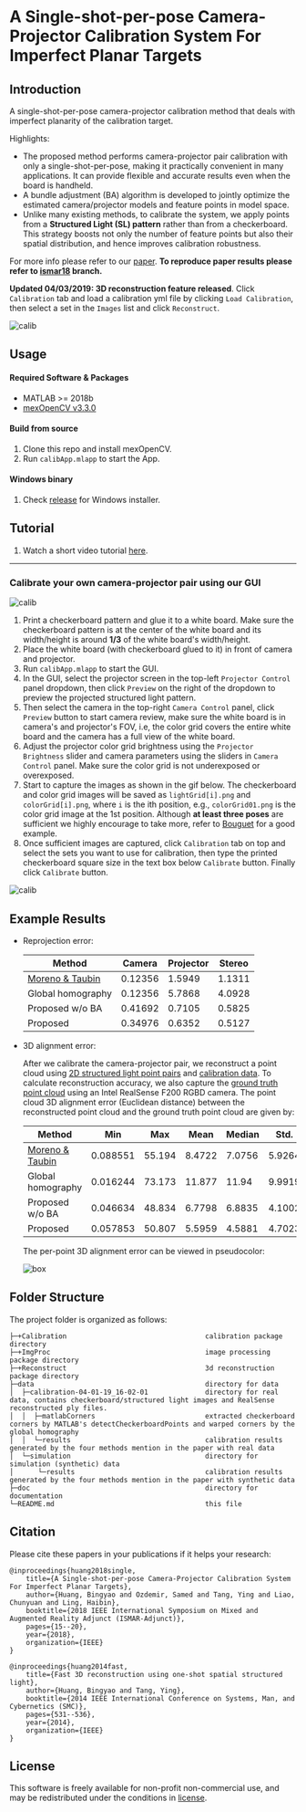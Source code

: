A Single-shot-per-pose Camera-Projector Calibration System For Imperfect Planar Targets
===

## Introduction
A single-shot-per-pose camera-projector calibration method that deals with imperfect planarity of the calibration target. 

Highlights:
* The proposed method performs camera-projector pair calibration with only a single-shot-per-pose, making it practically convenient in many applications. It can provide flexible and accurate results even when the board is handheld.
* A bundle adjustment (BA) algorithm is developed to jointly optimize the estimated camera/projector models and feature points in model space. 
* Unlike many existing methods, to calibrate the system, we apply points from a **Structured Light (SL) pattern** rather than from a checkerboard. This strategy boosts not only the number of feature points but also their spatial distribution, and hence improves calibration robustness.

For more info please refer to our [paper][1]. **To reproduce paper results please refer to [ismar18][5] branch.**


**Updated 04/03/2019: 3D reconstruction feature released**. Click `Calibration` tab and load a calibration yml file by clicking `Load Calibration`, then select a set in the `Images` list and click `Reconstruct`.

![calib](doc/reconstruct.png)

## Usage
#### Required Software & Packages
* MATLAB >= 2018b
* [mexOpenCV v3.3.0][2]

#### Build from source
1. Clone this repo and install mexOpenCV.
3. Run `calibApp.mlapp` to start the App.

#### Windows binary
1. Check [release](https://github.com/BingyaoHuang/single-shot-pro-cam-calib/releases) for Windows installer.

## Tutorial
1. Watch a short video tutorial [here][6].

----
### Calibrate your own camera-projector pair using our GUI

![calib](doc/capture.png)

1. Print a checkerboard pattern and glue it to a white board. Make sure the checkerboard pattern is at the center of the white board and its width/height is around **1/3** of the white board's width/height.
2. Place the white board (with checkerboard glued to it) in front of camera and projector.
3. Run `calibApp.mlapp` to start the GUI.
4. In the GUI, select the projector screen in the top-left `Projector Control` panel dropdown, then click `Preview` on the right of the dropdown to preview the projected structured light pattern.
5. Then select the camera in the top-right `Camera Control` panel, click `Preview` button to start camera review, make sure the white board is in camera's and projector's FOV, i.e, the color grid covers the entire white board and the camera has a full view of the white board.
6. Adjust the projector color grid brightness using the `Projector Brightness` slider and camera parameters using the sliders in `Camera Control` panel. Make sure the color grid is not underexposed or overexposed.
7. Start to capture the images as shown in the gif below. The checkerboard and color grid images will be saved as `lightGrid[i].png` and `colorGrid[i].png`, where `i` is the ith position, e.g.,  `colorGrid01.png` is the color grid image at the 1st position. Although **at least three poses** are sufficient we highly encourage to take more, refer to [Bouguet][7] for a good example.
8. Once sufficient images are captured, click `Calibration` tab on top and select the sets you want to use for calibration, then type the printed checkerboard square size in the text box below `Calibrate` button. Finally click `Calibrate` button.

![calib](doc/calib.gif)


## Example Results
* Reprojection error:

    | Method              | Camera  | Projector | Stereo  |
    |---------------------|---------|-----------|---------|
    |[Moreno & Taubin][3] | 0.12356 | 1.5949    | 1.1311  |
    | Global homography   | 0.12356 | 5.7868    | 4.0928  |
    | Proposed w/o BA     | 0.41692 | 0.7105    | 0.5825  |
    | Proposed            | 0.34976 | 0.6352    | 0.5127  |

* 3D alignment error:
    
    After we calibrate the camera-projector pair, we reconstruct a point cloud using [2D structured light point pairs](https://github.com/BingyaoHuang/single-shot-pro-cam-calib/tree/ismar18/data/calibration-11-13-17/MT/Set10.yml) and [calibration data](https://github.com/BingyaoHuang/single-shot-pro-cam-calib/tree/ismar18/data/calibration-11-13-17/results). To calculate reconstruction accuracy, we also capture the [ground truth point cloud](https://github.com/BingyaoHuang/single-shot-pro-cam-calib/tree/ismar18/data/calibration-11-13-17/recon-10.ply) using an Intel RealSense F200 RGBD camera. The point cloud 3D alignment error (Euclidean distance) between the reconstructed point cloud and the ground truth point cloud are given by:

    | Method              | Min      | Max    | Mean   | Median | Std.   |
    |---------------------|----------|--------|--------|--------|--------|
    |[Moreno & Taubin][3] | 0.088551 | 55.194 | 8.4722 | 7.0756 | 5.9264 |
    | Global homography   | 0.016244 | 73.173 | 11.877 | 11.94  | 9.9919 |
    | Proposed w/o BA     | 0.046634 | 48.834 | 6.7798 | 6.8835 | 4.1002 |
    | Proposed            | 0.057853 | 50.807 | 5.5959 | 4.5881 | 4.7023 |

    The per-point 3D alignment error can be viewed in pseudocolor:

    ![box](doc/box.gif)

 
## Folder Structure
The project folder is organized as follows:

    ├─+Calibration                                  calibration package directory
    ├─+ImgProc                                      image processing package directory
    ├─+Reconstruct                                  3d reconstruction package directory
    ├─data                                          directory for data
    │  ├─calibration-04-01-19_16-02-01              directory for real data, contains checkerboard/structured light images and RealSense reconstructed ply files.
    │  │  ├─matlabCorners                           extracted checkerboard corners by MATLAB's detectCheckerboardPoints and warped corners by the global homography             
    │  │  └─results                                 calibration results generated by the four methods mention in the paper with real data
    │  └─simulation                                 directory for simulation (synthetic) data
    │      └─results                                calibration results generated by the four methods mention in the paper with synthetic data
    ├─doc                                           directory for documentation
    └─README.md                                     this file
    
## Citation
Please cite these papers in your publications if it helps your research:

    @inproceedings{huang2018single,
        title={A Single-shot-per-pose Camera-Projector Calibration System For Imperfect Planar Targets},
        author={Huang, Bingyao and Ozdemir, Samed and Tang, Ying and Liao, Chunyuan and Ling, Haibin},
        booktitle={2018 IEEE International Symposium on Mixed and Augmented Reality Adjunct (ISMAR-Adjunct)},
        pages={15--20},
        year={2018},
        organization={IEEE}
    }

    @inproceedings{huang2014fast,
        title={Fast 3D reconstruction using one-shot spatial structured light},
        author={Huang, Bingyao and Tang, Ying},
        booktitle={2014 IEEE International Conference on Systems, Man, and Cybernetics (SMC)},
        pages={531--536},
        year={2014},
        organization={IEEE}
    }


## License
This software is freely available for non-profit non-commercial use, and may be redistributed under the conditions in [license](LICENSE).


[1]: https://arxiv.org/pdf/1803.09058.pdf
[2]: https://github.com/kyamagu/mexopencv
[3]: http://mesh.brown.edu/calibration/
[4]: https://www.mathworks.com/help/vision/ref/detectcheckerboardpoints.html
[5]: https://github.com/BingyaoHuang/single-shot-pro-cam-calib/tree/ismar18
[6]: https://youtu.be/fnrVDOhcu7I
[7]: http://www.vision.caltech.edu/bouguetj/calib_doc/htmls/calib_example/index.html

